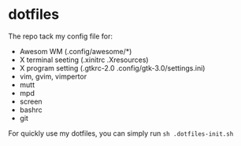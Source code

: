 dotfiles
========

The repo tack my config file for:

- Awesom WM (.config/awesome/*)
- X terminal seeting (.xinitrc .Xresources)
- X program setting (.gtkrc-2.0 .config/gtk-3.0/settings.ini)
- vim, gvim, vimpertor
- mutt
- mpd
- screen
- bashrc
- git


For quickly use my dotfiles, you can simply run `sh .dotfiles-init.sh`
